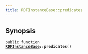 ```yaml
---
title: RDFInstanceBase::predicates
---
```


## Synopsis

<code>public function <b><a href="RDFInstanceBase">RDFInstanceBase</a>::predicates</b>()</code>

